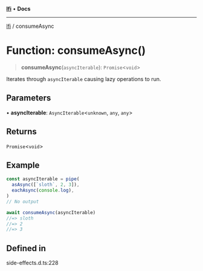 [**lfi**](../readme.md) • **Docs**

***

[lfi](../globals.md) / consumeAsync

# Function: consumeAsync()

> **consumeAsync**(`asyncIterable`): `Promise`\<`void`\>

Iterates through `asyncIterable` causing lazy operations to run.

## Parameters

• **asyncIterable**: `AsyncIterable`\<`unknown`, `any`, `any`\>

## Returns

`Promise`\<`void`\>

## Example

```js
const asyncIterable = pipe(
  asAsync([`sloth`, 2, 3]),
  eachAsync(console.log),
)
// No output

await consumeAsync(asyncIterable)
//=> sloth
//=> 2
//=> 3
```

## Defined in

side-effects.d.ts:228
